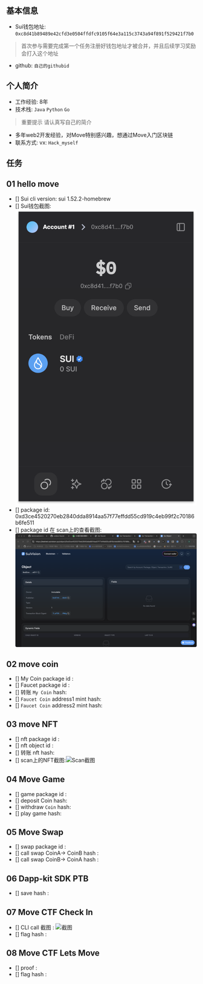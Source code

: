 ## 基本信息
- Sui钱包地址: `0xc8d41b89489e42cfd3e0504ffdfc9105f64e3a115c3743a94f891f529421f7b0`
> 首次参与需要完成第一个任务注册好钱包地址才被合并，并且后续学习奖励会打入这个地址
- github: `自己的githubid`

## 个人简介
- 工作经验: 8年
- 技术栈: `Java` `Python` `Go` 
> 重要提示 请认真写自己的简介
- 多年web2开发经验，对Move特别感兴趣，想通过Move入门区块链
- 联系方式: vx: `Hack_myself` 

## 任务

##   01 hello move  
- [] Sui cli version: sui 1.52.2-homebrew
- [] Sui钱包截图: ![Sui钱包截图](./images/wallet.png)
- [] package id: 0xd3ce4520270eb2840dda8914aa57f77effdd55cd919c4eb99f2c70186b6fe511
- [] package id 在 scan上的查看截图:![Scan截图](./images/scan.png)

##   02 move coin
- [] My Coin package id : 
- [] Faucet package id : 
- [] 转账 `My Coin` hash:
- [] `Faucet Coin` address1 mint hash:
- [] `Faucet Coin` address2 mint hash:

##   03 move NFT
- [] nft package id :
- [] nft object id : 
- [] 转账 nft  hash:
- [] scan上的NFT截图:![Scan截图](./images/你的图片地址)

##   04 Move Game
- [] game package id :
- [] deposit Coin hash:
- [] withdraw `Coin` hash:
- [] play game hash:

##   05 Move Swap
- [] swap package id :
- [] call swap CoinA-> CoinB  hash :
- [] call swap CoinB-> CoinA  hash :

##   06 Dapp-kit SDK PTB
- [] save hash :

##   07 Move CTF Check In
- [] CLI call 截图 : ![截图](./images/你的图片地址)
- [] flag hash :

##   08 Move CTF Lets Move
- [] proof : 
- [] flag hash :

